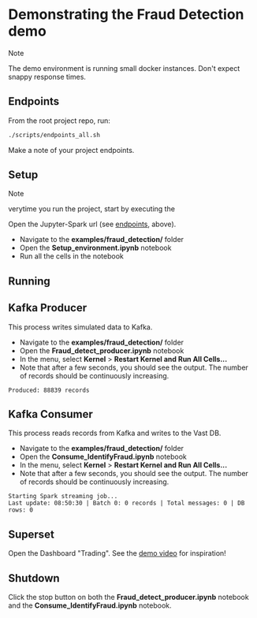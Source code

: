 # Demonstrating the Fraud Detection demo

> [!NOTE]
> The demo environment is running small docker instances.  Don't expect snappy response times.

## Endpoints

From the root project repo, run:

```bash
./scripts/endpoints_all.sh
```

Make a note of your project endpoints.

## Setup

> [!NOTE]
> verytime you run the project, start by executing the 

Open the Jupyter-Spark url (see [endpoints](#endpoints), above).

- Navigate to the **examples/fraud_detection/** folder
- Open the **Setup_environment.ipynb** notebook
- Run all the cells in the notebook

## Running

## Kafka Producer

This process writes simulated data to Kafka.

- Navigate to the **examples/fraud_detection/** folder
- Open the **Fraud_detect_producer.ipynb** notebook
- In the menu, select **Kernel** > **Restart Kernel and Run All Cells...**
- Note that after a few seconds, you should see the output.  The number of records should be continuously increasing.

```
Produced: 88839 records
```

## Kafka Consumer

This process reads records from Kafka and writes to the Vast DB.

- Navigate to the **examples/fraud_detection/** folder
- Open the **Consume_IdentifyFraud.ipynb** notebook
- In the menu, select **Kernel** > **Restart Kernel and Run All Cells...**
- Note that after a few seconds, you should see the output.  The number of records should be continuously increasing.

```
Starting Spark streaming job...
Last update: 08:50:30 | Batch 0: 0 records | Total messages: 0 | DB rows: 0   
```

## Superset

Open the Dashboard "Trading".  See the [demo video](../README.md) for inspiration!

## Shutdown

Click the stop button on both the **Fraud_detect_producer.ipynb** notebook and the **Consume_IdentifyFraud.ipynb** notebook.
